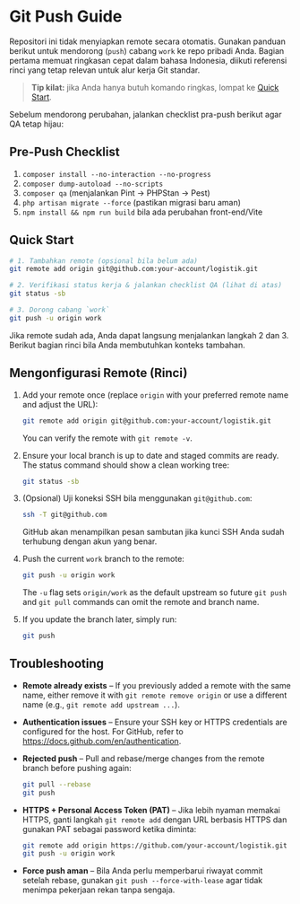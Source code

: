 # Git Push Guide

Repositori ini tidak menyiapkan remote secara otomatis. Gunakan panduan berikut untuk mendorong
(`push`) cabang `work` ke repo pribadi Anda. Bagian pertama memuat ringkasan cepat dalam bahasa
Indonesia, diikuti referensi rinci yang tetap relevan untuk alur kerja Git standar.

> **Tip kilat:** jika Anda hanya butuh komando ringkas, lompat ke [Quick Start](#quick-start).

Sebelum mendorong perubahan, jalankan checklist pra-push berikut agar QA tetap hijau:

## Pre-Push Checklist

1. `composer install --no-interaction --no-progress`
2. `composer dump-autoload --no-scripts`
3. `composer qa` (menjalankan Pint → PHPStan → Pest)
4. `php artisan migrate --force` (pastikan migrasi baru aman)
5. `npm install && npm run build` bila ada perubahan front-end/Vite

## Quick Start

```bash
# 1. Tambahkan remote (opsional bila belum ada)
git remote add origin git@github.com:your-account/logistik.git

# 2. Verifikasi status kerja & jalankan checklist QA (lihat di atas)
git status -sb

# 3. Dorong cabang `work`
git push -u origin work
```

Jika remote sudah ada, Anda dapat langsung menjalankan langkah 2 dan 3. Berikut bagian rinci bila
Anda membutuhkan konteks tambahan.

## Mengonfigurasi Remote (Rinci)

1. Add your remote once (replace `origin` with your preferred remote name and adjust the URL):

   ```bash
   git remote add origin git@github.com:your-account/logistik.git
   ```

   You can verify the remote with `git remote -v`.

2. Ensure your local branch is up to date and staged commits are ready. The status command should
   show a clean working tree:

   ```bash
   git status -sb
   ```

3. (Opsional) Uji koneksi SSH bila menggunakan `git@github.com`:

   ```bash
   ssh -T git@github.com
   ```

   GitHub akan menampilkan pesan sambutan jika kunci SSH Anda sudah terhubung dengan akun yang
   benar.

4. Push the current `work` branch to the remote:

   ```bash
   git push -u origin work
   ```

   The `-u` flag sets `origin/work` as the default upstream so future `git push` and `git pull`
   commands can omit the remote and branch name.

5. If you update the branch later, simply run:

   ```bash
   git push
   ```

## Troubleshooting

- **Remote already exists** – If you previously added a remote with the same name, either remove it
  with `git remote remove origin` or use a different name (e.g., `git remote add upstream ...`).
- **Authentication issues** – Ensure your SSH key or HTTPS credentials are configured for the host.
  For GitHub, refer to <https://docs.github.com/en/authentication>.
- **Rejected push** – Pull and rebase/merge changes from the remote branch before pushing again:

  ```bash
  git pull --rebase
  git push
  ```

- **HTTPS + Personal Access Token (PAT)** – Jika lebih nyaman memakai HTTPS, ganti langkah `git
  remote add` dengan URL berbasis HTTPS dan gunakan PAT sebagai password ketika diminta:

  ```bash
  git remote add origin https://github.com/your-account/logistik.git
  git push -u origin work
  ```

- **Force push aman** – Bila Anda perlu memperbarui riwayat commit setelah rebase, gunakan
  `git push --force-with-lease` agar tidak menimpa pekerjaan rekan tanpa sengaja.
